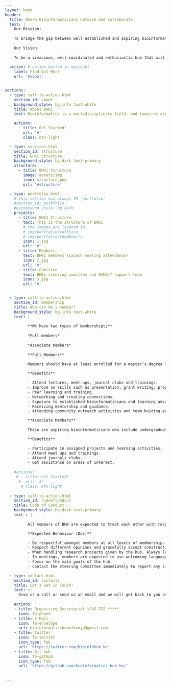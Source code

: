 ```yaml
---
layout: home
header:
  title: Where Bioinformaticians network and collaborate
  text: | 
    Our Mission:
    
    To bridge the gap between well established and aspiring bioinformaticians through peer training and mentorship so as to enhance collaborations to foster quality scientific research and innovations and promote the sharing of data, skills and codes.
    
    Our Vision:
   
    To be a vivacious, well-coordinated and enthusiastic hub that will develop bioinformatics and skills set through creating awareness, collaborations and capacity development.
  
  action: # action button is optional
    label: Find Out More
    url: '#about'


sections:
  - type: call-to-action.html
    section_id: about
    background_style: bg-info text-white
    title: About BHKi
    text: Bioinformatics is a multidisciplinary field, and requires expertise in computer technology, biology, statistics and mathematics. Training in bioinformatics does not simply require formal training in each of these disciplines, but also the integration of this knowledge and coherent application thereof to problems in biology. Research in modern biology, similarly, requires cross application of knowledge in an integrated fashion. The multidisciplinary nature of bioinformatics involves integration of various disciplines such as computer science, biology, statistics and mathematics.Therefore, to address the requirement for multidisciplinary training in bioinformatics, the establishment of new training programs that combine the required constituent fields are needed. To nurture and promote bioinformatics research will require an organizational entity that can facilitate the integration of these disciplines, promote the integration of skills and allow productive intellectual exchange and discussion in addressing bioinformatics questions. In other words, an entity that can facilitate the formation of a critical mass in bioinformatics research expertise.The Bioinformatics Hub of Kenya represents such an entity that can develop and manage training in bioinformatics and computational biology and a space in which research in bioinformatics is practiced.

    actions:
      - title: Get Started!
        url: '#'
        class: btn-light

  - type: services.html
    section_id: structure
    title: BHKi Structure
    background_style: bg-dark text-primary
    structure:
      - title: BHKi Structure
        image: assets/img
        icon: structure.png
        url: '#structure'

  - type: portfolio.html
    # this section has always ID 'portfolio'
    #section_id: portfolio
    #background_style: bg-dark
    projects:
      - title: BHKI Structure
        text: This is the structure of BHKi
        # the images are located in:
        # img/portfolio/fullsize
        # img/portfolio/thumbnails
        icon: 1.jpg
        url: '#'
      - title: Members
        text: BHKi members (Launch meeting attendance)
        icon: 2.jpg
        url: '#'
      - title: Comittee
        text: BHKi steering comittee and EANBiT support team
        icon: 3.jpg
        url: '#'


  - type: call-to-action.html
    section_id: membership
    title: Who can be a member?
    background_style: bg-info text-white
    text: |
      
          **We have two types of memberships;**
          
          *Full members*
          
          *Associate members*
          
          **Full Members**
          
          Members should have at least enrolled for a master’s degree in Bioinformatics, Data Science or its equivalent.The members are expected to participate in assigned projects, mentor aspiring bioinformaticians, do presentations on their completed or ongoing projects, attend meet ups and trainings and attend journals clubs.

          **Benefits**

          - Attend lectures, meet-ups, journal clubs and trainings.
          - Improve on skills such as presentation, grant writing, proposal writing and manuscript writing.
          - Peer learning and training.
          - Networking and creating connections.
          - Exposure to established bioinformaticians and learning advanced bioinformatics skills.
          - Receiving mentorship and guidance.
          - Attending community outreach activities and team buiding events.

          **Associate Members**
          
          These are aspiring bioinformaticians who include undergraduates, diploma students and researchers with keen interest in Bioinformatics. They should be willing to follow the rules and regulations of the hub and be able to perform tasks assigned to them.

          **Benefits**

          - Participate in assigned projects and learning activities.
          - Attend meet ups and trainings.
          - Attend journals clubs.
          - Get assistance on areas of interest.
    
    #actions:
     # - title: Get Started!
      #  url: '#'
       # class: btn-light
    
  - type: call-to-action.html
    section_id: codeofconduct
    title: Code of Conduct
    background_style: bg-dark text-primary
    text : | 
          
          All members of BHK are expected to treat each other with respect and courtesy. All interactions in meet-ups, training and workshops should be professional regardless of platform; either in person or online or in outreach events and retreats organized by the hub. To exercise a positive and professional environment we advise our members to practice the following behaviors;

          **Expected Behaviour (Dos)**

          - Be respectful amongst members at all levels of membership.
          - Respect different opinions and gracefully accept constructive feedback 
          - When handling research projects given by the hub, always leave room for improvement and invite positive criticism   
          - In meetings, members are expected to use welcoming language and encourage interactions among peers.
          - Focus on the main goals of the hub.
          - Contact the steering committee immediately to report any situation that causes you or other members any kinds of discomfort in our community.There is an option of reporting anonymously and the steering committee will keep all reports confidential to prevent retaliation.

  - type: contact.html
    section_id: contacts
    title: Let's Get In Touch!
    text: >-
      Give us a call or send us an email and we will get back to you as soon as possible!
    
    actions:
    - title: Organizing Secretariat +245 722 *****
      icon: fa-phone
    - title: E-Mail
      icon: fa-envelope
      url: bioinformaticshubofkenya@gmail.com
    - title: Twitter
      icon: fa-twitter
      icon_type: fab
      url: 'https://twitter.com/bioinfohub_ke'
    - title: Git hub
      icon: fa-github
      icon_type: fab
      url: 'https://github.com/bioinformatics-hub-ke/'
  
    
---
```




